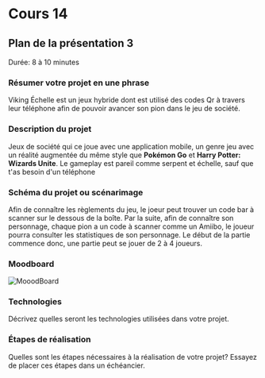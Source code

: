 # Cours 14
## Plan de la présentation 3
Durée: 8 à 10 minutes

### Résumer votre projet en une phrase
Viking Échelle est un jeux hybride dont est utilisé des codes Qr à travers leur téléphone afin de pouvoir avancer son pion dans le jeu de société.
  
### Description du projet 
Jeux de société qui ce joue avec une application mobile, un genre jeu avec un réalité augmentée du même style que **Pokémon Go** et **Harry Potter: Wizards Unite**.
Le gameplay est pareil comme serpent et échelle, sauf que t'as besoin d'un téléphone

### Schéma du projet ou scénarimage
Afin de connaître les règlements du jeu, le joeur peut trouver un code bar à scanner sur le dessous de la boîte. Par la suite, afin de connaître son personnage, chaque pion a un code à scanner comme un Amiibo, le joueur pourra consulter les statistiques de son personnage. Le début de la partie commence donc, une partie peut se jouer de 2 à 4 joueurs.

### Moodboard
![MooodBoard](https://user-images.githubusercontent.com/24527925/145461700-f669a8e5-884c-4053-8d18-33921e5e2de5.png)


### Technologies
Décrivez quelles seront les technologies utilisées dans votre projet. 

### Étapes de réalisation
Quelles sont les étapes nécessaires à la réalisation de votre projet? Essayez de placer ces étapes dans un échéancier. 
